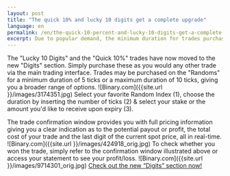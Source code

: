 ```yaml
---
layout: post
title: "The quick 10% and lucky 10 digits get a complete upgrade"
language: en
permalink: /en/the-quick-10-percent-and-lucky-10-digits-get-a-complete-upgrade/
excerpt: Due to popular demand, the minimum duration for trades purchased on major Forex pairs has changed across our full range of contracts. With this latest upgrade, Intraday contracts such as the Higher/Lower and the Touch/
---
```


The "Lucky 10 Digits" and the "Quick 10%" trades have now moved to the new "Digits" section. Simply purchase these as you would any other trade via the main trading interface. Trades may be purchased on the "Randoms" for a minimum duration of 5 ticks or a maximum duration of 10 ticks, giving you a broader range of options.
![Binary.com]({{site.url }}/images/3174351.jpg)
Select your favorite Random Index (1), choose the duration by inserting the number of ticks (2) & select your stake or the amount you'd like to receive upon expiry (3).

The trade confirmation window provides you with full pricing information giving you a clear indication as to the potential payout or profit, the total cost of your trade and the last digit of the current spot price, all in real-time.
 ![Binary.com]({{site.url }}/images/424918_orig.jpg)
To check whether you won the trade, simply refer to the confirmation window illustrated above or access your statement to see your profit/loss.
 ![Binary.com]({{site.url }}/images/9714301_orig.jpg)
[Check out the new “Digits” section now!](https://www.binary.com/)

